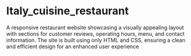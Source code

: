 # Italy_cuisine_restaurant
 A responsive restaurant website showcasing a visually appealing layout with sections for customer reviews, operating hours, menu, and contact information. The site is built using only HTML and CSS, ensuring a clean and efficient design for an enhanced user experience
